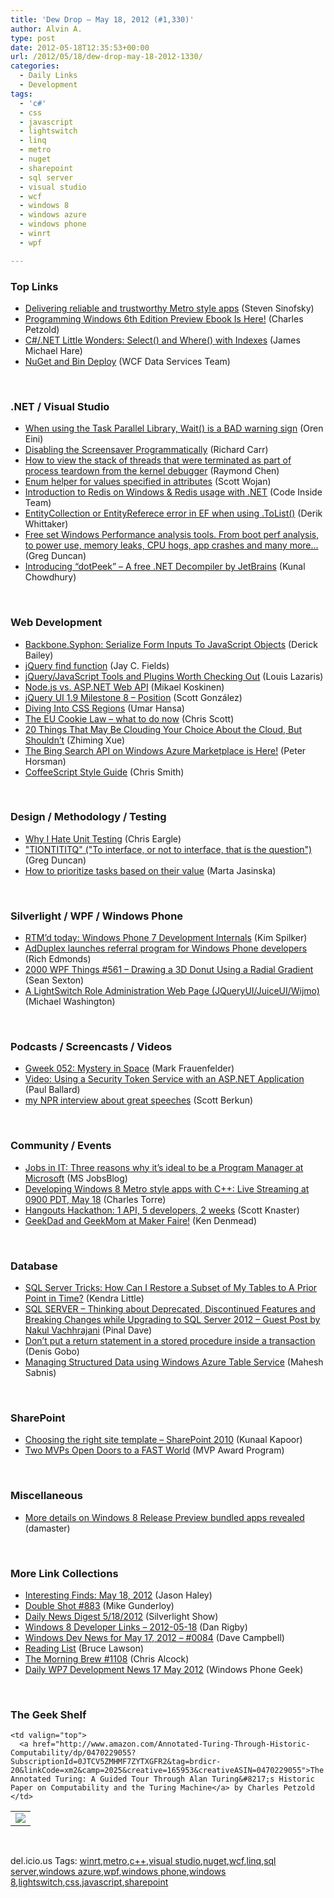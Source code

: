 ```yaml
---
title: 'Dew Drop – May 18, 2012 (#1,330)'
author: Alvin A.
type: post
date: 2012-05-18T12:35:53+00:00
url: /2012/05/18/dew-drop-may-18-2012-1330/
categories:
  - Daily Links
  - Development
tags:
  - 'c#'
  - css
  - javascript
  - lightswitch
  - linq
  - metro
  - nuget
  - sharepoint
  - sql server
  - visual studio
  - wcf
  - windows 8
  - windows azure
  - windows phone
  - winrt
  - wpf

---
```

### <a name="top"></a>Top Links

  * [Delivering reliable and trustworthy Metro style apps][1] (Steven Sinofsky)
  * [Programming Windows 6th Edition Preview Ebook Is Here!][2] (Charles Petzold)
  * [C#/.NET Little Wonders: Select() and Where() with Indexes][3] (James Michael Hare)
  * [NuGet and Bin Deploy][4] (WCF Data Services Team)

&#160;

### <a name="dotnet"></a>.NET / Visual Studio

  * [When using the Task Parallel Library, Wait() is a BAD warning sign][5] (Oren Eini)
  * [Disabling the Screensaver Programmatically][6] (Richard Carr)
  * [How to view the stack of threads that were terminated as part of process teardown from the kernel debugger][7] (Raymond Chen)
  * [Enum helper for values specified in attributes][8] (Scott Wojan)
  * [Introduction to Redis on Windows & Redis usage with .NET][9] (Code Inside Team)
  * [EntityCollection or EntityReferece error in EF when using .ToList()][10] (Derik Whittaker)
  * [Free set Windows Performance analysis tools. From boot perf analysis, to power use, memory leaks, CPU hogs, app crashes and many more&#8230;][11] (Greg Duncan)
  * [Introducing “dotPeek” &#8211; A free .NET Decompiler by JetBrains][12] (Kunal Chowdhury)

&#160;

### <a name="web"></a>Web Development

  * [Backbone.Syphon: Serialize Form Inputs To JavaScript Objects][13] (Derick Bailey)
  * [jQuery find function][14] (Jay C. Fields)
  * [jQuery/JavaScript Tools and Plugins Worth Checking Out][15] (Louis Lazaris)
  * [Node.js vs. ASP.NET Web API][16] (Mikael Koskinen)
  * [jQuery UI 1.9 Milestone 8 – Position][17] (Scott González)
  * [Diving Into CSS Regions][18] (Umar Hansa)
  * [The EU Cookie Law – what to do now][19] (Chris Scott)
  * [20 Things That May Be Clouding Your Choice About the Cloud, But Shouldn&#8217;t][20] (Zhiming Xue)
  * [The Bing Search API on Windows Azure Marketplace is Here!][21] (Peter Horsman)
  * [CoffeeScript Style Guide][22] (Chris Smith)

&#160;

### <a name="design"></a>Design / Methodology / Testing

  * [Why I Hate Unit Testing][23] (Chris Eargle)
  * ["TIONTITITQ" ("To interface, or not to interface, that is the question")][24] (Greg Duncan)
  * [How to prioritize tasks based on their value][25] (Marta Jasinska)

&#160;

### <a name="silverlight"></a>Silverlight / WPF / Windows Phone

  * [RTM’d today: Windows Phone 7 Development Internals][26] (Kim Spilker)
  * [AdDuplex launches referral program for Windows Phone developers][27] (Rich Edmonds)
  * <a href="http://wpf.2000things.com/2012/05/18/561-drawing-a-3d-donut-using-a-radial-gradient/" target="_blank">2000 WPF Things #561 – Drawing a 3D Donut Using a Radial Gradient</a> (Sean Sexton)
  * [A LightSwitch Role Administration Web Page (JQueryUI/JuiceUI/Wijmo)][28] (Michael Washington)

&#160;

### <a name="podcasts"></a>Podcasts / Screencasts / Videos

  * [Gweek 052: Mystery in Space][29] (Mark Frauenfelder)
  * [Video: Using a Security Token Service with an ASP.NET Application][30] (Paul Ballard)
  * [my NPR interview about great speeches][31] (Scott Berkun)

&#160;

### <a name="events"></a>Community / Events

  * [Jobs in IT: Three reasons why it’s ideal to be a Program Manager at Microsoft][32] (MS JobsBlog)
  * [Developing Windows 8 Metro style apps with C++: Live Streaming at 0900 PDT, May 18][33] (Charles Torre)
  * [Hangouts Hackathon: 1 API, 5 developers, 2 weeks][34] (Scott Knaster)
  * [GeekDad and GeekMom at Maker Faire!][35] (Ken Denmead)

&#160;

### <a name="sql"></a>Database

  * [SQL Server Tricks: How Can I Restore a Subset of My Tables to A Prior Point in Time?][36] (Kendra Little)
  * [SQL SERVER – Thinking about Deprecated, Discontinued Features and Breaking Changes while Upgrading to SQL Server 2012 – Guest Post by Nakul Vachhrajani][37] (Pinal Dave)
  * [Don&#8217;t put a return statement in a stored procedure inside a transaction][38] (Denis Gobo)
  * [Managing Structured Data using Windows Azure Table Service][39] (Mahesh Sabnis)

&#160;

### <a name="sp"></a>SharePoint

  * [Choosing the right site template &#8211; SharePoint 2010][40] (Kunaal Kapoor)
  * [Two MVPs Open Doors to a FAST World][41] (MVP Award Program)

&#160;

### <a name="misc"></a>Miscellaneous

  * [More details on Windows 8 Release Preview bundled apps revealed][42] (damaster)

&#160;

### <a name="links"></a>More Link Collections

  * [Interesting Finds: May 18, 2012][43] (Jason Haley)
  * [Double Shot #883][44] (Mike Gunderloy)
  * [Daily News Digest 5/18/2012][45] (Silverlight Show)
  * [Windows 8 Developer Links – 2012-05-18][46] (Dan Rigby)
  * [Windows Dev News for May 17, 2012 &#8211; #0084][47] (Dave Campbell)
  * [Reading List][48] (Bruce Lawson)
  * [The Morning Brew #1108][49] (Chris Alcock)
  * [Daily WP7 Development News 17 May 2012][50] (Windows Phone Geek)

&#160;

### <a name="shelf"></a>The Geek Shelf

<table border="0" cellspacing="0" cellpadding="0">
  <tr>
    <td>
      <img data-recalc-dims="1" decoding="async" src="https://i0.wp.com/ecx.images-amazon.com/images/I/51OId3bQb5L._SL160_.jpg?w=660" />
    </td>
    
    <td valign="top">
      <a href="http://www.amazon.com/Annotated-Turing-Through-Historic-Computability/dp/0470229055?SubscriptionId=0JTCV5ZMHMF7ZYTXGFR2&tag=brdicr-20&linkCode=xm2&camp=2025&creative=165953&creativeASIN=0470229055">The Annotated Turing: A Guided Tour Through Alan Turing&#8217;s Historic Paper on Computability and the Turing Machine</a> by Charles Petzold
    </td>
  </tr>
</table>

&#160;

<div style="padding-bottom: 0px; margin: 0px; padding-left: 0px; padding-right: 0px; display: inline; float: none; padding-top: 0px" id="scid:0767317B-992E-4b12-91E0-4F059A8CECA8:12d07c58-bf29-48d5-932e-00ff0f9c4703" class="wlWriterEditableSmartContent">
  del.icio.us Tags: <a href="http://del.icio.us/popular/winrt" rel="tag">winrt</a>,<a href="http://del.icio.us/popular/metro" rel="tag">metro</a>,<a href="http://del.icio.us/popular/c%2b%2b" rel="tag">c++</a>,<a href="http://del.icio.us/popular/visual+studio" rel="tag">visual studio</a>,<a href="http://del.icio.us/popular/nuget" rel="tag">nuget</a>,<a href="http://del.icio.us/popular/wcf" rel="tag">wcf</a>,<a href="http://del.icio.us/popular/linq" rel="tag">linq</a>,<a href="http://del.icio.us/popular/sql+server" rel="tag">sql server</a>,<a href="http://del.icio.us/popular/windows+azure" rel="tag">windows azure</a>,<a href="http://del.icio.us/popular/wpf" rel="tag">wpf</a>,<a href="http://del.icio.us/popular/windows+phone" rel="tag">windows phone</a>,<a href="http://del.icio.us/popular/windows+8" rel="tag">windows 8</a>,<a href="http://del.icio.us/popular/lightswitch" rel="tag">lightswitch</a>,<a href="http://del.icio.us/popular/css" rel="tag">css</a>,<a href="http://del.icio.us/popular/javascript" rel="tag">javascript</a>,<a href="http://del.icio.us/popular/sharepoint" rel="tag">sharepoint</a>
</div>

 [1]: http://blogs.msdn.com/b/b8/archive/2012/05/17/delivering-reliable-and-trustworthy-metro-style-apps.aspx
 [2]: http://www.charlespetzold.com/blog/2012/05/Programming-Windows-6th-Edition-Preview-Ebook-Is-Here.html
 [3]: http://feedproxy.google.com/~r/BlackRabbitCoder/~3/d6qcwKTZZqc/c.net-little-wonders-select-and-where-with-indexes.aspx
 [4]: http://blogs.msdn.com/b/astoriateam/archive/2012/05/17/nuget-and-bin-deploy.aspx
 [5]: http://feedproxy.google.com/~r/AyendeRahien/~3/71OP6uo3bTQ/when-using-the-task-parallel-library-wait-is-a-bad-warning-sign
 [6]: http://feedproxy.google.com/~r/BlackwaspLatestAdditions/~3/HfC8sFFpYQc/RSSLanding.aspx
 [7]: http://blogs.msdn.com/b/oldnewthing/archive/2012/05/17/10306078.aspx
 [8]: http://geekswithblogs.net/wojan/archive/2012/05/17/149675.aspx
 [9]: http://feedproxy.google.com/~r/Code-InsideBlogInternational/~3/agb-HuyikIk/
 [10]: http://feedproxy.google.com/~r/Devlicious/~3/HidCFCTd3zo/entitycollection-or-entityreferece-error-in-ef-when-using-tolist.aspx
 [11]: http://coolthingoftheday.blogspot.com/2012/05/free-set-windows-performance-analysis.html
 [12]: http://feedproxy.google.com/~r/kunal2383/~3/Rwt82I5fnuI/introducing-dotpeek-free-net-decompiler.html
 [13]: http://feedproxy.google.com/~r/LosTechies/~3/rQaXw5vBoYo/
 [14]: http://feedproxy.google.com/~r/jayfields/mjKQ/~3/FJN2uWJIEI8/jquery-find-function.html
 [15]: http://www.impressivewebs.com/jquery-javascript-tools-plugins/
 [16]: http://feeds.dzone.com/~r/zones/dotnet/~3/ixaD2GYFkhU/nodejs-vs-aspnet-web-api
 [17]: http://blog.jqueryui.com/2012/05/jquery-ui-1-9-milestone-8-position/
 [18]: http://feedproxy.google.com/~r/nettuts/~3/vUHrlXUe5DA/
 [19]: http://boagworld.com/site-content/the-eu-cookie-law-what-to-do-now/
 [20]: http://blogs.msdn.com/b/zxue/archive/2012/05/17/20-things-that-may-be-clouding-your-choice-about-the-cloud-but-shouldn-t.aspx
 [21]: http://blogs.msdn.com/b/windowsazure/archive/2012/05/17/the-bing-search-api-on-windows-azure-marketplace-is-here.aspx
 [22]: http://feeds.dzone.com/~r/zones/css/~3/EW9GZlFrAt0/coffeescript-style-guide
 [23]: http://feedproxy.google.com/~r/Telerik/~3/oLYcOob1m50/why-i-hate-unit-testing.aspx
 [24]: http://coolthingoftheday.blogspot.com/2012/05/interface-or-not-to-interface-that-is.html
 [25]: http://www.infoq.com/news/2012/05/priority-task-value
 [26]: http://blogs.msdn.com/b/microsoft_press/archive/2012/05/18/rtm-d-today-windows-phone-7-development-internals.aspx
 [27]: http://feedproxy.google.com/~r/wmexperts/~3/b6zObkKLzi0/story01.htm
 [28]: http://lightswitchhelpwebsite.com/Blog/tabid/61/EntryId/137/A-LightSwitch-Role-Administration-Web-Page-JQueryUI-JuiceUI-Wijmo.aspx
 [29]: http://gweek.libsyn.com/gweek-052-mystery-in-space
 [30]: http://blog.pluralsight.com/2012/05/17/using-security-token-service-with-asp-net-application/
 [31]: http://www.scottberkun.com/blog/2012/my-npr-interview-about-great-speeches/
 [32]: http://feeds.microsoftjobsblog.com/~r/MicrosoftJobsBlog/~3/RzJ4_dnQm7A/pm-israel
 [33]: http://channel9.msdn.com/posts/Developing-Windows-8-Metro-style-apps-with-C-Live-Streaming-at-0900-PDT-May-18
 [34]: http://feedproxy.google.com/~r/GDBcode/~3/BD6wwTlr_QI/hangouts-hackathon-1-api-5-developers-2.html
 [35]: http://feeds.wired.com/~r/wiredgeekdad/~3/1Gms4Qyx3uA/
 [36]: http://feedproxy.google.com/~r/BrentOzar-SqlServerDba/~3/Tw6OS6dXLvo/
 [37]: http://blog.sqlauthority.com/2012/05/18/sql-server-thinking-about-deprecated-discontinued-features-and-breaking-changes-while-upgrading-to-sql-server-2012-guest-post-by-nakul-vachhrajani/
 [38]: http://blogs.lessthandot.com/index.php/DataMgmt/DBProgramming/MSSQLServer/don-t-put-a-return
 [39]: http://feedproxy.google.com/~r/netCurryRecentArticles/~3/wIvUVyqr83k/ShowArticle.aspx
 [40]: http://geekswithblogs.net/KunaalKapoor/archive/2012/05/17/choosing-the-right-site-template---sharepoint-2010.aspx
 [41]: http://blogs.msdn.com/b/mvpawardprogram/archive/2012/05/17/two-mvps-open-doors-to-a-fast-world.aspx
 [42]: http://feedproxy.google.com/~r/liveside/~3/JILQkd2WZQY/
 [43]: http://jasonhaley.com/blog/post.aspx?id=807326e1-8528-4f6d-84b1-b6a0b036764c
 [44]: http://afreshcup.com/home/2012/5/18/double-shot-883.html
 [45]: http://feedproxy.google.com/~r/silverlightshow/~3/23cqK84kHrc/Daily-News-Digest-5-18-2012.aspx
 [46]: http://danrigby.com/2012/05/17/windows-8-developer-links-2012-05-18/
 [47]: http://www.windowsdevnews.com/Blogs.aspx?ID=123
 [48]: http://www.brucelawson.co.uk/2012/reading-list-18/
 [49]: http://feedproxy.google.com/~r/ReflectivePerspective/~3/qY0EN0LHIQo/
 [50]: http://feedproxy.google.com/~r/Windowsphonegeek/~3/OU0uMvA_52o/daily-wp7-development-news-17-may-2012